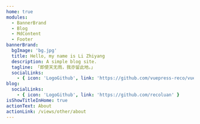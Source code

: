 ```yaml
---
home: true
modules:
  - BannerBrand
  - Blog
  - MdContent
  - Footer
bannerBrand:
  bgImage: 'bg.jpg'
  title: Hello, my name is Li Zhiyang 
  description: A simple blog site.
  tagline: 「即使天无雨，我亦留此地。」
  socialLinks:
    - { icon: 'LogoGithub', link: 'https://github.com/vuepress-reco/vuepress-theme-reco' }
blog:
  socialLinks:
    - { icon: 'LogoGithub', link: 'https://github.com/recoluan' }
isShowTitleInHome: true
actionText: About
actionLink: /views/other/about
---
```

